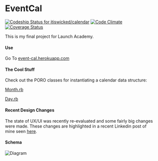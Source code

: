 # EventCal
[![Codeship Status for itiswicked/calendar](https://codeship.com/projects/c6995f40-a05e-0133-34ce-6af23f5d89a3/status?branch=master)](https://codeship.com/projects/128163)
[![Code Climate](https://codeclimate.com/github/itiswicked/calendar/badges/gpa.svg)](https://codeclimate.com/github/itiswicked/calendar)
[![Coverage Status](https://coveralls.io/repos/github/itiswicked/calendar/badge.svg?branch=make_some_html_happen)](https://coveralls.io/github/itiswicked/calendar?branch=make_some_html_happen)

This is my final project for Launch Academy.


#### Use

Go To [event-cal.herokuapp.com](http://event-cal.herokuapp.com/)

#### The Cool Stuff

Check out the PORO classes for instantiating a calendar data structure:

[Month.rb](https://github.com/itiswicked/calendar/blob/master/app%2Fmodels%2Fmonth.rb)

[Day.rb](https://github.com/itiswicked/calendar/blob/master/app%2Fmodels%2Fday.rb)

#### Recent Design Changes

The state of UX/UI was recently re-evaluated and some fairly big changes were made. These changes are highlighted in a recent Linkedin post of mine seen [here](https://www.linkedin.com/pulse/styling-ux-brand-nathan-bourke?trk=prof-post).

#### Schema

![Diagram](http://i.imgur.com/4ikkMVW.png)
